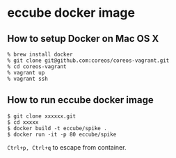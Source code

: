 eccube docker image
======================

How to setup Docker on Mac OS X
--------------------

```
% brew install docker
% git clone git@github.com:coreos/coreos-vagrant.git
% cd coreos-vagrant
% vagrant up 
% vagrant ssh
```



How to run eccube docker image
---------------------

```
$ git clone xxxxxx.git
$ cd xxxxx
$ docker build -t eccube/spike .
$ docker run -it -p 80 eccube/spike
```

`Ctrl+p, Ctrl+q` to escape from container.

